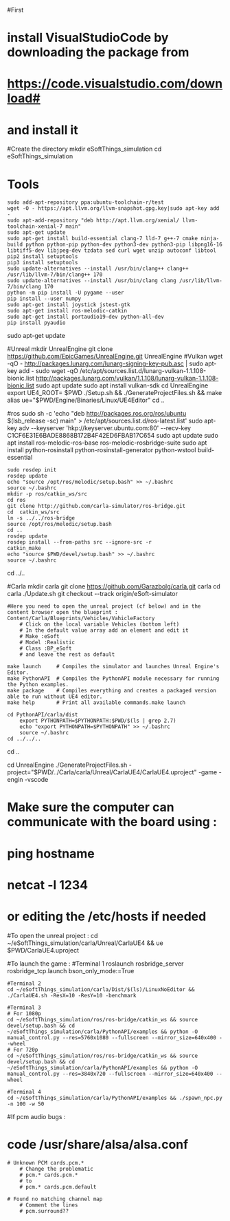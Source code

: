 #First
# install VisualStudioCode by downloading the package from 
# https://code.visualstudio.com/download#
# and install it

#Create the directory
mkdir eSoftThings_simulation
cd eSoftThings_simulation

# Tools
    sudo add-apt-repository ppa:ubuntu-toolchain-r/test
    wget -O - https://apt.llvm.org/llvm-snapshot.gpg.key|sudo apt-key add -
    sudo apt-add-repository "deb http://apt.llvm.org/xenial/ llvm-toolchain-xenial-7 main"
    sudo apt-get update
    sudo apt-get install build-essential clang-7 lld-7 g++-7 cmake ninja-build python python-pip python-dev python3-dev python3-pip libpng16-16 libtiff5-dev libjpeg-dev tzdata sed curl wget unzip autoconf libtool
    pip2 install setuptools
    pip3 install setuptools
    sudo update-alternatives --install /usr/bin/clang++ clang++ /usr/lib/llvm-7/bin/clang++ 170
    sudo update-alternatives --install /usr/bin/clang clang /usr/lib/llvm-7/bin/clang 170
    python -m pip install -U pygame --user
    pip install --user numpy
    sudo apt-get install joystick jstest-gtk
    sudo apt-get install ros-melodic-catkin
    sudo apt-get install portaudio19-dev python-all-dev
    pip install pyaudio
sudo apt-get update

#Unreal
    mkdir UnrealEngine
    git clone https://github.com/EpicGames/UnrealEngine.git UnrealEngine
        #Vulkan
        wget -qO - http://packages.lunarg.com/lunarg-signing-key-pub.asc | sudo apt-key add -
        sudo wget -qO /etc/apt/sources.list.d/lunarg-vulkan-1.1.108-bionic.list http://packages.lunarg.com/vulkan/1.1.108/lunarg-vulkan-1.1.108-bionic.list
        sudo apt update
        sudo apt install vulkan-sdk
    cd UnrealEngine
    export UE4_ROOT= $PWD
    ./Setup.sh && ./GenerateProjectFiles.sh && make
    alias ue="$PWD/Engine/Binaries/Linux/UE4Editor"
cd ..

#ros
    sudo sh -c 'echo "deb http://packages.ros.org/ros/ubuntu $(lsb_release -sc) main" > /etc/apt/sources.list.d/ros-latest.list'
    sudo apt-key adv --keyserver 'hkp://keyserver.ubuntu.com:80' --recv-key C1CF6E31E6BADE8868B172B4F42ED6FBAB17C654
    sudo apt update
    sudo apt install ros-melodic-ros-base ros-melodic-rosbridge-suite
    sudo apt install python-rosinstall python-rosinstall-generator python-wstool build-essential

    sudo rosdep init
    rosdep update
    echo "source /opt/ros/melodic/setup.bash" >> ~/.bashrc
    source ~/.bashrc
    mkdir -p ros/catkin_ws/src
    cd ros
    git clone http://github.com/carla-simulator/ros-bridge.git
    cd  catkin_ws/src
    ln -s ../../ros-bridge
    source /opt/ros/melodic/setup.bash
    cd ..
    rosdep update
    rosdep install --from-paths src --ignore-src -r
    catkin_make
    echo "source $PWD/devel/setup.bash" >> ~/.bashrc
    source ~/.bashrc
cd ../..


#Carla
    mkdir carla
    git clone https://github.com/Garazbolg/carla.git carla
    cd carla
    ./Update.sh
    git checkout --track origin/eSoft-simulator

    #Here you need to open the unreal project (cf below) and in the content browser open the blueprint : Content/Carla/Blueprints/Vehicles/VahicleFactory
        # Click on the local variable Vehicles (bottom left)
        # In the default value array add an element and edit it
        # Make :eSoft
        # Model :Realistic
        # Class :BP_eSoft
        # and leave the rest as default

    make launch     # Compiles the simulator and launches Unreal Engine's Editor.
    make PythonAPI  # Compiles the PythonAPI module necessary for running the Python examples.
    make package    # Compiles everything and creates a packaged version able to run without UE4 editor.
    make help       # Print all available commands.make launch

    cd PythonAPI/carla/dist
        export PYTHONPATH=$PYTHONPATH:$PWD/$(ls | grep 2.7)
        echo "export PYTHONPATH=$PYTHONPATH" >> ~/.bashrc
        source ~/.bashrc
    cd ../../..
cd ..

cd UnrealEngine
./GenerateProjectFiles.sh -project="$PWD/../Carla/carla/Unreal/CarlaUE4/CarlaUE4.uproject" -game -engin -vscode

# Make sure the computer can communicate with the board using :
# ping hostname
# netcat -l 1234
# or editing the /etc/hosts if needed

#To open the unreal project :
    cd ~/eSoftThings_simulation/carla/Unreal/CarlaUE4 && ue $PWD/CarlaUE4.uproject

#To launch the game :
    #Terminal 1
    roslaunch rosbridge_server rosbridge_tcp.launch bson_only_mode:=True

    #Terminal 2
    cd ~/eSoftThings_simulation/carla/Dist/$(ls)/LinuxNoEditor && ./CarlaUE4.sh -ResX=10 -ResY=10 -benchmark

    #Terminal 3
    # For 1080p
    cd ~/eSoftThings_simulation/ros/ros-bridge/catkin_ws && source devel/setup.bash && cd ~/eSoftThings_simulation/carla/PythonAPI/examples && python -O manual_control.py --res=5760x1080 --fullscreen --mirror_size=640x400 --wheel
    # For 720p
    cd ~/eSoftThings_simulation/ros/ros-bridge/catkin_ws && source devel/setup.bash && cd ~/eSoftThings_simulation/carla/PythonAPI/examples && python -O manual_control.py --res=3840x720 --fullscreen --mirror_size=640x400 --wheel

    #Terminal 4
    cd ~/eSoftThings_simulation/carla/PythonAPI/examples && ./spawn_npc.py -n 100 -w 50


#If pcm audio bugs : 
   # code /usr/share/alsa/alsa.conf

    # Unknown PCM cards.pcm.*
        # Change the problematic
        # pcm.* cards.pcm.* 
        # to 
        # pcm.* cards.pcm.default

    # Found no matching channel map
        # Comment the lines
        # pcm.surround??

    


